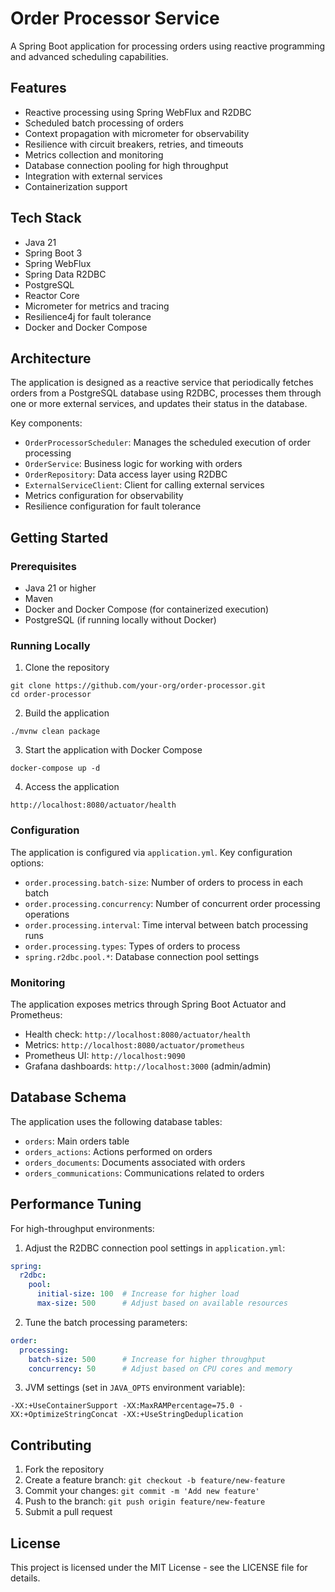 # Order Processor Service

A Spring Boot application for processing orders using reactive programming and advanced scheduling capabilities.

## Features

- Reactive processing using Spring WebFlux and R2DBC
- Scheduled batch processing of orders
- Context propagation with micrometer for observability
- Resilience with circuit breakers, retries, and timeouts
- Metrics collection and monitoring
- Database connection pooling for high throughput
- Integration with external services
- Containerization support

## Tech Stack

- Java 21
- Spring Boot 3
- Spring WebFlux
- Spring Data R2DBC
- PostgreSQL
- Reactor Core
- Micrometer for metrics and tracing
- Resilience4j for fault tolerance
- Docker and Docker Compose

## Architecture

The application is designed as a reactive service that periodically fetches orders from a PostgreSQL database using
R2DBC, processes them through one or more external services, and updates their status in the database.

Key components:

- `OrderProcessorScheduler`: Manages the scheduled execution of order processing
- `OrderService`: Business logic for working with orders
- `OrderRepository`: Data access layer using R2DBC
- `ExternalServiceClient`: Client for calling external services
- Metrics configuration for observability
- Resilience configuration for fault tolerance

## Getting Started

### Prerequisites

- Java 21 or higher
- Maven
- Docker and Docker Compose (for containerized execution)
- PostgreSQL (if running locally without Docker)

### Running Locally

1. Clone the repository

```
git clone https://github.com/your-org/order-processor.git
cd order-processor
```

2. Build the application

```
./mvnw clean package
```

3. Start the application with Docker Compose

```
docker-compose up -d
```

4. Access the application

```
http://localhost:8080/actuator/health
```

### Configuration

The application is configured via `application.yml`. Key configuration options:

- `order.processing.batch-size`: Number of orders to process in each batch
- `order.processing.concurrency`: Number of concurrent order processing operations
- `order.processing.interval`: Time interval between batch processing runs
- `order.processing.types`: Types of orders to process
- `spring.r2dbc.pool.*`: Database connection pool settings

### Monitoring

The application exposes metrics through Spring Boot Actuator and Prometheus:

- Health check: `http://localhost:8080/actuator/health`
- Metrics: `http://localhost:8080/actuator/prometheus`
- Prometheus UI: `http://localhost:9090`
- Grafana dashboards: `http://localhost:3000` (admin/admin)

## Database Schema

The application uses the following database tables:

- `orders`: Main orders table
- `orders_actions`: Actions performed on orders
- `orders_documents`: Documents associated with orders
- `orders_communications`: Communications related to orders

## Performance Tuning

For high-throughput environments:

1. Adjust the R2DBC connection pool settings in `application.yml`:

```yaml
spring:
  r2dbc:
    pool:
      initial-size: 100  # Increase for higher load
      max-size: 500      # Adjust based on available resources
```

2. Tune the batch processing parameters:

```yaml
order:
  processing:
    batch-size: 500      # Increase for higher throughput
    concurrency: 50      # Adjust based on CPU cores and memory
```

3. JVM settings (set in `JAVA_OPTS` environment variable):

```
-XX:+UseContainerSupport -XX:MaxRAMPercentage=75.0 -XX:+OptimizeStringConcat -XX:+UseStringDeduplication
```

## Contributing

1. Fork the repository
2. Create a feature branch: `git checkout -b feature/new-feature`
3. Commit your changes: `git commit -m 'Add new feature'`
4. Push to the branch: `git push origin feature/new-feature`
5. Submit a pull request

## License

This project is licensed under the MIT License - see the LICENSE file for details.